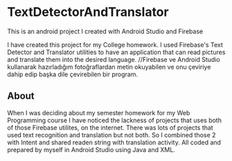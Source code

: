 # TextDetectorAndTranslator
This is an android project I created with Android Studio and Firebase

I have created this project for my College homework. I used Firebase's Text Detector and Translator utilities to have an application that can read pictures and translate them into the desired language.
//Firebase ve Android Studio kullanarak hazırladığım fotoğraflardan metin okuyabilen ve onu çeviriye dahip edip başka dile çevirebilen bir program.

## About
When I was deciding about my semester homework for my Web Programming course I have noticed the lackness of projects that uses both of those Firebase utilites, on the internet. There was lots of projects that used text recognition and translation but not both. So I combined those 2 with Intent and shared readen string with translation activity. All coded and prepared by myself in Android Studio using Java and XML.
